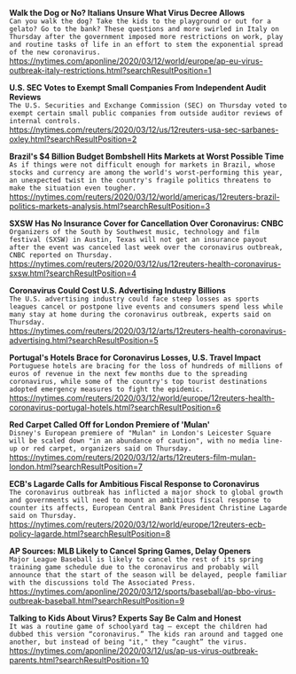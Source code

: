 **Walk the Dog or No? Italians Unsure What Virus Decree Allows**\
`Can you walk the dog? Take the kids to the playground or out for a gelato? Go to the bank? These questions and more swirled in Italy on Thursday after the government imposed more restrictions on work, play and routine tasks of life in an effort to stem the exponential spread of the new coronavirus.`\
https://nytimes.com/aponline/2020/03/12/world/europe/ap-eu-virus-outbreak-italy-restrictions.html?searchResultPosition=1

**U.S. SEC Votes to Exempt Small Companies From Independent Audit Reviews**\
`The U.S. Securities and Exchange Commission (SEC) on Thursday voted to exempt certain small public companies from outside auditor reviews of internal controls.`\
https://nytimes.com/reuters/2020/03/12/us/12reuters-usa-sec-sarbanes-oxley.html?searchResultPosition=2

**Brazil's $4 Billion Budget Bombshell Hits Markets at Worst Possible Time**\
`As if things were not difficult enough for markets in Brazil, whose stocks and currency are among the world's worst-performing this year, an unexpected twist in the country's fragile politics threatens to make the situation even tougher.`\
https://nytimes.com/reuters/2020/03/12/world/americas/12reuters-brazil-politics-markets-analysis.html?searchResultPosition=3

**SXSW Has No Insurance Cover for Cancellation Over Coronavirus: CNBC**\
`Organizers of the South by Southwest music, technology and film festival (SXSW) in Austin, Texas will not get an insurance payout after the event was canceled last week over the coronavirus outbreak, CNBC reported on Thursday.`\
https://nytimes.com/reuters/2020/03/12/us/12reuters-health-coronavirus-sxsw.html?searchResultPosition=4

**Coronavirus Could Cost U.S. Advertising Industry Billions**\
`The U.S. advertising industry could face steep losses as sports leagues cancel or postpone live events and consumers spend less while many stay at home during the coronavirus outbreak, experts said on Thursday.`\
https://nytimes.com/reuters/2020/03/12/arts/12reuters-health-coronavirus-advertising.html?searchResultPosition=5

**Portugal's Hotels Brace for Coronavirus Losses, U.S. Travel Impact**\
`Portuguese hotels are bracing for the loss of hundreds of millions of euros of revenue in the next few months due to the spreading coronavirus, while some of the country's top tourist destinations adopted emergency measures to fight the epidemic. `\
https://nytimes.com/reuters/2020/03/12/world/europe/12reuters-health-coronavirus-portugal-hotels.html?searchResultPosition=6

**Red Carpet Called Off for London Premiere of 'Mulan'**\
`Disney's European premiere of "Mulan" in London's Leicester Square will be scaled down "in an abundance of caution", with no media line-up or red carpet, organizers said on Thursday.`\
https://nytimes.com/reuters/2020/03/12/arts/12reuters-film-mulan-london.html?searchResultPosition=7

**ECB's Lagarde Calls for Ambitious Fiscal Response to Coronavirus**\
`The coronavirus outbreak has inflicted a major shock to global growth and governments will need to mount an ambitious fiscal response to counter its affects, European Central Bank President Christine Lagarde said on Thursday.`\
https://nytimes.com/reuters/2020/03/12/world/europe/12reuters-ecb-policy-lagarde.html?searchResultPosition=8

**AP Sources: MLB Likely to Cancel Spring Games, Delay Openers**\
`Major League Baseball is likely to cancel the rest of its spring training game schedule due to the coronavirus and probably will announce that the start of the season will be delayed, people familiar with the discussions told The Associated Press.`\
https://nytimes.com/aponline/2020/03/12/sports/baseball/ap-bbo-virus-outbreak-baseball.html?searchResultPosition=9

**Talking to Kids About Virus? Experts Say Be Calm and Honest**\
`It was a routine game of schoolyard tag — except the children had dubbed this version “coronavirus.” The kids ran around and tagged one another, but instead of being "it," they “caught” the virus. `\
https://nytimes.com/aponline/2020/03/12/us/ap-us-virus-outbreak-parents.html?searchResultPosition=10


